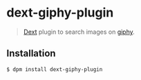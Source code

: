 # dext-giphy-plugin

> [Dext](https://github.com/vutran/dext) plugin to search images on [giphy](http://giphy.com/).

## Installation

```
$ dpm install dext-giphy-plugin
```
